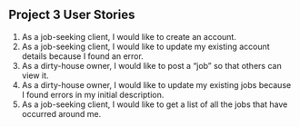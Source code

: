 ## Project 3 User Stories

1. As a job-seeking client, I would like to create an account.
2. As a job-seeking client, I would like to update my existing account details because I found an error.
3. As a dirty-house owner, I would like to post a “job” so that others can view it.
4. As a dirty-house owner, I would like to update my existing jobs because I found errors in my initial description.
5. As a job-seeking client, I would like to get a list of all the jobs that have occurred around me.
